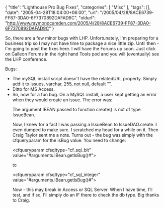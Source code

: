 {
	"title": "Lighthouse Pro Bug Fixes",
	"categories": [
		"Misc"
	],
	"tags": [],
	"date": "2005-04-28T18:04:00+06:00",
	"url": "/2005/04/28/8ACE6739-FF87-3DA0-6F7370892DAFAD9C",
	"oldurl": "http://www.raymondcamden.com/2005/4/28/8ACE6739-FF87-3DA0-6F7370892DAFAD9C"
}

So, there are a few minor bugs with LHP. Unfortunately, I'm preparing for a business trip so I may not have time to package a nice little zip. Until then - I'm going to post the fixes here. I will have the Forums up soon. Just click on Galleon Forums in the right hand Tools pod and you will (eventually) see the LHP conference.

Bugs:
<ul>
<li>The mySQL install script doesn't have the relatedURL property. Simply add it to issues, varchar, 255, not null, default "".
<li>Ditto for MS Access.
<li>So, now for a fun bug. On a MySQL install, a user kept getting an error when they would create an issue. The error was:

The argument IBEAN passed to function create() is not of type IssueBean.

Now, I knew for a fact I was passing a IssueBean to IssueDAO.create. I even dumped to make sure. I scratched my head for a while on it. Then Craig Taylor sent me a note. Turns out - the bug was simply with the cfqueryparam for the isBug value. You need to change:

&lt;cfqueryparam cfsqltype="cf_sql_bit"  value="#arguments.iBean.getIsBug()#"&gt; 

to

&lt;cfqueryparam cfsqltype="cf_sql_integer"  value="#arguments.iBean.getIsBug()#"&gt;

Now - this may break in Access or SQL Server. When I have time, I'll test, and if so, I'll simply do an IF there to check the db type. Big thanks to Craig.
</ul>